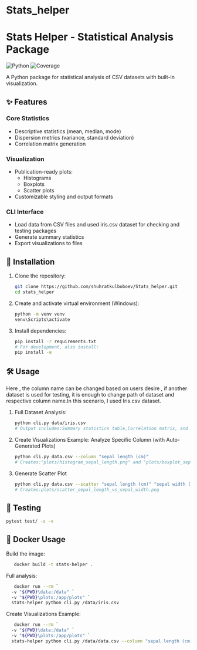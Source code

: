 # Stats_helper
# Stats Helper - Statistical Analysis Package

![Python](https://img.shields.io/badge/python-3.8%2B-blue)
![Coverage](https://codecov.io/gh/yourusername/stats_helper/branch/main/graph/badge.svg)

A Python package for statistical analysis of CSV datasets with built-in visualization.

## ✨ Features

### Core Statistics
- Descriptive statistics (mean, median, mode)
- Dispersion metrics (variance, standard deviation)
- Correlation matrix generation

### Visualization
- Publication-ready plots:
  - Histograms
  - Boxplots
  - Scatter plots
- Customizable styling and output formats

### CLI Interface
- Load data from CSV files and used iris.csv dataset for checking and testing packages
- Generate summary statistics
- Export visualizations to files

## 🚀 Installation

1. Clone the repository:
   ```bash
   git clone https://github.com/shuhratkulboboev/Stats_helper.git
   cd stats_helper
   ```
2. Create and activate virtual environment (Windows):
   ```bash
   python -m venv venv
   venv\Scripts\activate
   ```
   
3. Install dependencies:
   ```bash
   pip install -r requirements.txt
   # For development, also install:
   pip install -e
   ```
## 🛠 Usage
Here , the column name can be changed based on users desire , if another dataset is used for testing, it is enough to change path of dataset and respective column name.In this scenario, I used Iris.csv dataset.

1. Full Dataset Analysis:
   ```bash
   python cli.py data/iris.csv
   # Output includes:Summary statistics table,Correlation matrix, and Auto-generated scatter plot of first two numeric columns
   ```
2. Create Visualizations Example:
   Analyze Specific Column (with Auto-Generated Plots)
   ```bash
   python cli.py data.csv --column "sepal length (cm)"
   # Creates:"plots/histogram_sepal_length.png" and "plots/boxplot_sepal_length.png"
   ```
3. Generate Scatter Plot
   ```bash
   python cli.py data.csv --scatter "sepal length (cm)" "sepal width (cm)"
   # Creates:plots/scatter_sepal_length_vs_sepal_width.png
   ```
## 🧪 Testing
   ```bash
   pytest test/ -s -v
   ```
## 🚀 Docker Usage
Build the image:
```bash
   docker build -t stats-helper .
```
Full analysis:
```bash
   docker run --rm `
  -v "${PWD}\data:/data" `
  -v "${PWD}\plots:/app/plots" `
  stats-helper python cli.py /data/iris.csv

```
Create Visualizations Example:
```bash
   docker run --rm `
  -v "${PWD}\data:/data" `
  -v "${PWD}\plots:/app/plots" `
  stats-helper python cli.py /data/data.csv --column "sepal length (cm)"

```
